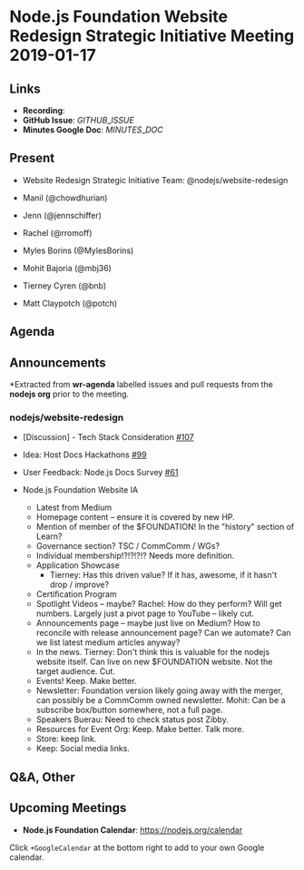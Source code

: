 # Node.js Foundation Website Redesign Strategic Initiative Meeting 2019-01-17

## Links

* **Recording**:
* **GitHub Issue**: $GITHUB\_ISSUE$
* **Minutes Google Doc**: $MINUTES\_DOC$

## Present

* Website Redesign Strategic Initiative Team: @nodejs/website-redesign

* Manil (@chowdhurian)

* Jenn (@jennschiffer)

* Rachel (@rromoff)

* Myles Borins (@MylesBorins)

* Mohit Bajoria (@mbj36)

* Tierney Cyren (@bnb)

* Matt Claypotch (@potch)

## Agenda

## Announcements

\*Extracted from **wr-agenda** labelled issues and pull requests from the **nodejs org** prior to the meeting.

### nodejs/website-redesign

* \[Discussion] - Tech Stack Consideration [#107](https://github.com/nodejs/website-redesign/issues/107)

* Idea: Host Docs Hackathons [#99](https://github.com/nodejs/website-redesign/issues/99)

* User Feedback: Node.js Docs Survey  [#61](https://github.com/nodejs/website-redesign/issues/61)

* Node.js Foundation Website IA
  * Latest from Medium
  * Homepage content – ensure it is covered by new HP.
  * Mention of member of the $FOUNDATION! In the "history" section of Learn?
  * Governance section? TSC / CommComm / WGs?
  * Individual membership!?!?!?!? Needs more definition.
  * Application Showcase
    * Tierney: Has this driven value? If it has, awesome, if it hasn't drop / improve?
  * Certification Program
  * Spotlight Videos – maybe? Rachel: How do they perform? Will get numbers. Largely just a pivot page to YouTube – likely cut.
  * Announcements page – maybe just live on Medium? How to reconcile with release announcement page? Can we automate? Can we list latest medium articles anyway?
  * In the news. Tierney: Don't think this is valuable for the nodejs website itself. Can live on new $FOUNDATION website. Not the target audience. Cut.
  * Events! Keep. Make better.
  * Newsletter: Foundation version likely going away with the merger, can possibly be a CommComm owned newsletter. Mohit: Can be a subscribe box/button somewhere, not a full page.
  * Speakers Buerau: Need to check status post Zibby.
  * Resources for Event Org: Keep. Make better. Talk more.
  * Store: keep link.
  * Keep: Social media links.

## Q\&A, Other

## Upcoming Meetings

* **Node.js Foundation Calendar**: <https://nodejs.org/calendar>

Click `+GoogleCalendar` at the bottom right to add to your own Google calendar.

